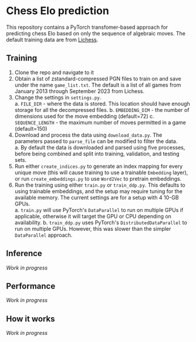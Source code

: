 # Chess Elo prediction
This repository contains a PyTorch transfomer-based approach for predicting chess Elo based on only the sequence of algebraic moves. The default training data are from [Lichess](https://database.lichess.org/).

## Training
1. Clone the repo and navigate to it
2. Obtain a list of zstandard-compressed PGN files to train on and save under the name `game_list.txt`. The default is a list of all games from January 2013 through September 2023 from Lichess.
3. Change the settings in `settings.py`.  
    a. `FILE_DIR` - where the data is stored. This location should have enough storage for all the decompressed files.
    b. `EMBEDDING_DIM` - the number of dimensions used for the move embedding (default=72)
    c. `SEQUENCE_LENGTH` - the maximum number of moves permitted in a game (default=150)
4. Download and process the data using `download_data.py`. The parameters passed to `parse_file` can be modified to filter the data.  
    a. By default the data is downloaded and parsed using five processes, before being combined and split into training, validation, and testing sets.
5. Run either `create_indices.py` to generate an index mapping for every unique move (this will cause training to use a trainable `Embedding` layer), or run `create_embeddings.py` to use `Word2Vec` to pretrain embeddings.
6. Run the training using either `train.py` or `train_ddp.py`. This defaults to using trainable embeddings, and the setup may require tuning for the available memory. The current settings are for a setup with 4 10-GB GPUs.  
    a. `train.py` will use PyTorch's `DataParallel` to run on multiple GPUs if applicable, otherwise it will target the GPU or CPU depending on availability.
    b. `train_ddp.py` uses PyTorch's `DistributedDataParallel` to run on multiple GPUs. However, this was slower than the simpler `DataParallel` approach.

## Inference
*Work in progress*

## Performance
*Work in progress*

## How it works
*Work in progress*
